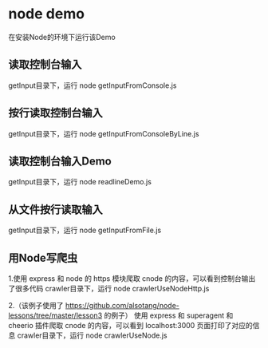 # node demo

在安装Node的环境下运行该Demo

## 读取控制台输入
getInput目录下，运行 node getInputFromConsole.js 

## 按行读取控制台输入
getInput目录下，运行 node getInputFromConsoleByLine.js 

## 读取控制台输入Demo
getInput目录下，运行 node readlineDemo.js 

## 从文件按行读取输入
getInput目录下，运行 node getInputFromFile.js 

## 用Node写爬虫
1.使用 express 和 node 的 https 模块爬取 cnode 的内容，可以看到控制台输出了很多代码
  crawler目录下，运行 node crawlerUseNodeHttp.js

2.（该例子使用了 https://github.com/alsotang/node-lessons/tree/master/lesson3 的例子）
  使用 express 和 superagent 和 cheerio 插件爬取 cnode 的内容，可以看到 localhost:3000 页面打印了对应的信息
  crawler目录下，运行 node crawlerUseNode.js

